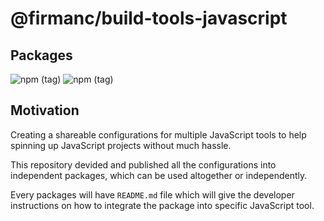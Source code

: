 
# @firmanc/build-tools-javascript

## Packages

![npm (tag)](https://img.shields.io/npm/v/@firmanc/eslint-config-base/latest?label=%40firmanc%2Feslint-config-base)
![npm (tag)](https://img.shields.io/npm/v/@firmanc/eslint-config-react/latest?label=%40firmanc%2Feslint-config-react)

## Motivation

Creating a shareable configurations for multiple JavaScript tools to help spinning up JavaScript projects without much hassle.

This repository devided and published all the configurations into independent packages, which can be used altogether or independently.

Every packages will have `README.md` file which will give the developer instructions on how to integrate the package into specific JavaScript tool.

